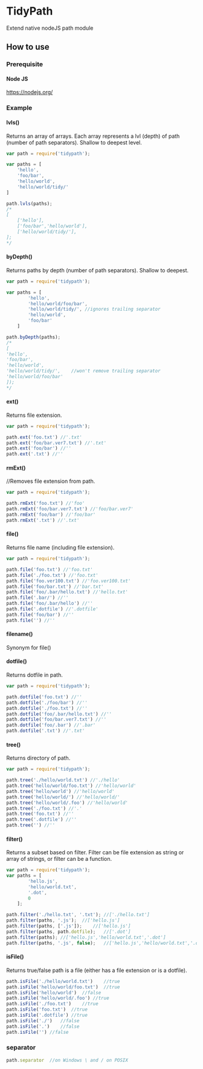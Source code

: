 # TidyPath
Extend native nodeJS path module

## How to use

### Prerequisite

#### Node JS
https://nodejs.org/

### Example
#### lvls()
Returns an array of arrays.
Each array represents a lvl (depth) of path (number of path separators).
Shallow to deepest level.
```javascript
var path = require('tidypath');

var paths = [
	'hello',
	'foo/bar',
	'hello/world',
	'hello/world/tidy/'
]

path.lvls(paths);
/*
[
	['hello'],
	['foo/bar','hello/world'],
	['hello/world/tidy/'],
];
*/
```

#### byDepth()
Returns paths by depth (number of path separators).
Shallow to deepest.
```javascript
var path = require('tidypath');

var paths = [
		'hello',
		'hello/world/foo/bar',
		'hello/world/tidy/', //ignores trailing separator
		'hello/world',
		'foo/bar'
	]

path.byDepth(paths);
/*
[
'hello',
'foo/bar',
'hello/world',
'hello/world/tidy/',	//won't remove trailing separator
'hello/world/foo/bar'
]);
*/
```

#### ext()
Returns file extension.
```javascript
var path = require('tidypath');

path.ext('foo.txt') //'.txt'
path.ext('foo/bar.ver7.txt') //'.txt'
path.ext('foo/bar') //''
path.ext('.txt') //''
```

#### rmExt()
//Removes file extension from path.
```javascript
var path = require('tidypath');

path.rmExt('foo.txt') //'foo'
path.rmExt('foo/bar.ver7.txt') //'foo/bar.ver7'
path.rmExt('foo/bar') //'foo/bar'
path.rmExt('.txt') //'.txt'
```

#### file()
Returns file name (including file extension).
```javascript
var path = require('tidypath');

path.file('foo.txt') //'foo.txt'
path.file('./foo.txt') //'foo.txt'
path.file('foo.ver100.txt') //'foo.ver100.txt'
path.file('foo/bar.txt') //'bar.txt'
path.file('foo/.bar/hello.txt') //'hello.txt'
path.file('.bar/') //''
path.file('foo/.bar/hello') //''
path.file('.dotfile') //'.dotfile'
path.file('foo/bar') //''
path.file('') //''
```

#### filename()
Synonym for file()

#### dotfile()
Returns dotfile in path.
```javascript
var path = require('tidypath');

path.dotfile('foo.txt') //''
path.dotfile('./foo/bar') //''
path.dotfile('./foo.txt') //''
path.dotfile('foo/.bar/hello.txt') //''
path.dotfile('foo/bar.ver7.txt') //''
path.dotfile('foo/.bar') //'.bar'
path.dotfile('.txt') //'.txt'
```
#### tree()
Returns directory of path.
```javascript
var path = require('tidypath');

path.tree('./hello/world.txt') //'./hello'
path.tree('hello/world/foo.txt') //'hello/world'
path.tree('hello/world') //'hello/world'
path.tree('hello/world/') //'hello/world/'
path.tree('hello/world/.foo') //'hello/world'
path.tree('./foo.txt') //'.'
path.tree('foo.txt') //''
path.tree('.dotfile') //''
path.tree('') //''
```

#### filter()
Returns a subset based on filter.
Filter can be file extension as string
or array of strings,
or filter can be a function.
```javascript
var path = require('tidypath');
var paths = [
		'hello.js',
		'hello/world.txt',
		'.dot',
		0
	];

path.filter('./hello.txt', '.txt');	//['./hello.txt']
path.filter(paths, '.js');	//['hello.js']
path.filter(paths, ['.js']);	//['hello.js']
path.filter(paths, path.dotfile);	//['.dot']
path.filter(paths);	//['hello.js','hello/world.txt','.dot']
path.filter(paths, '.js', false);	//['hello.js','hello/world.txt','.dot',0];
```

#### isFile()
Returns true/false path is a file
(either has a file extension or is a dotfile).
```javascript
path.isFile('./hello/world.txt')	//true
path.isFile('hello/world/foo.txt')	//true
path.isFile('hello/world')	//false
path.isFile('hello/world/.foo')	//true
path.isFile('./foo.txt')	//true
path.isFile('foo.txt')	//true
path.isFile('.dotfile')	//true
path.isFile('./')	//false
path.isFile('.')	//false
path.isFile('')	//false
```

### separator
```javascript
path.separator	//on Windows \ and / on POSIX
```
